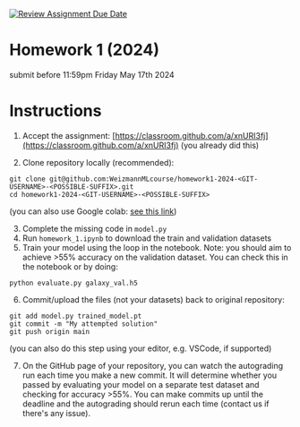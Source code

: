 [![Review Assignment Due Date](https://classroom.github.com/assets/deadline-readme-button-24ddc0f5d75046c5622901739e7c5dd533143b0c8e959d652212380cedb1ea36.svg)](https://classroom.github.com/a/xnURI3fj)
# Homework 1 (2024)

submit before 11:59pm Friday May 17th 2024

# Instructions

1. Accept the assignment: [https://classroom.github.com/a/xnURI3fj](https://classroom.github.com/a/xnURI3fj) (you already did this)


2. Clone repository locally (recommended):
```
git clone git@github.com:WeizmannMLcourse/homework1-2024-<GIT-USERNAME>-<POSSIBLE-SUFFIX>.git
cd homework1-2024-<GIT-USERNAME>-<POSSIBLE-SUFFIX>
```
(you can also use Google colab: [see this link](https://bebi103a.github.io/lessons/02/git_with_colab.html))

3. Complete the missing code in `model.py`
4. Run `homework_1.ipynb` to download the train and validation datasets
5. Train your model using the loop in the notebook. Note: you should aim to achieve >55% accuracy on the validation dataset. You can check this in the notebook or by doing:
```
python evaluate.py galaxy_val.h5
```
6. Commit/upload the files (not your datasets) back to original repository:
```
git add model.py trained_model.pt
git commit -m "My attempted solution"
git push origin main
```
(you can also do this step using your editor, e.g. VSCode, if supported)

7. On the GitHub page of your repository, you can watch the autograding run each time you make a new commit. It will determine whether you passed by evaluating your model on a separate test dataset and checking for accuracy >55%. You can make commits up until the deadline and the autograding should rerun each time (contact us if there's any issue).
